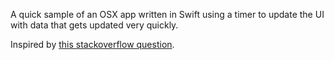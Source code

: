 A quick sample of an OSX app written in Swift using a timer to update the UI with data that gets updated very quickly.

Inspired by [this stackoverflow question](http://stackoverflow.com/questions/25168847/mac-application-window-stops-updating).
